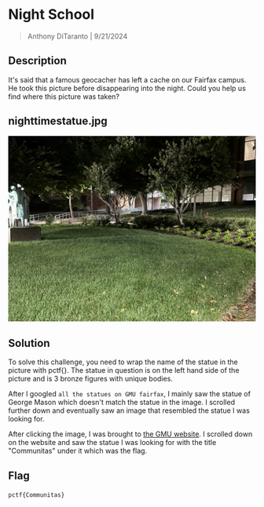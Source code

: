 # Night School

> Anthony DiTaranto | 9/21/2024

## Description

It's said that a famous geocacher has left a cache on our Fairfax campus. He took this picture before disappearing into the night. Could you help us find where this picture was taken?

## nighttimestatue.jpg

![nighttimestatue.jpg](./Images/nighttimestatue.jpg)

## Solution

To solve this challenge, you need to wrap the name of the statue in the picture with pctf{}. The statue in question is on the left hand side of the picture and is 3 bronze figures with unique bodies.

After I googled `all the statues on GMU fairfax`, I mainly saw the statue of George Mason which doesn't match the statue in the image. I scrolled further down and eventually saw an image that resembled the statue I was looking for.

After clicking the image, I was brought to [the GMU website](https://www.gmu.edu/discover-mason). I scrolled down on the website and saw the statue I was looking for with the title "Communitas" under it which was the flag.

## Flag
`pctf{Communitas}`
